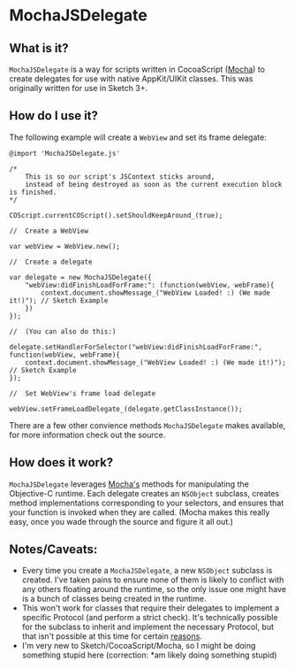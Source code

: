 MochaJSDelegate
===============

What is it?
-----------

`MochaJSDelegate` is a way for scripts written in CocoaScript ([Mocha](https://github.com/logancollins/Mocha)) to create delegates for use with native AppKit/UIKit classes. This was originally written for use in Sketch 3+.

How do I use it?
----------------

The following example will create a `WebView` and set its frame delegate:

    @import 'MochaJSDelegate.js'
    
    /*
    	This is so our script's JSContext sticks around,
    	instead of being destroyed as soon as the current execution block is finished.
    */
    
    COScript.currentCOScript().setShouldKeepAround_(true);
    
    //	Create a WebView
    
    var webView = WebView.new();
    
    //	Create a delegate
    
    var delegate = new MochaJSDelegate({
    	"webView:didFinishLoadForFrame:": (function(webView, webFrame){
    		context.document.showMessage_("WebView Loaded! :) (We made it!)"); // Sketch Example
    	})
    });
    
    //	(You can also do this:)
    
    delegate.setHandlerForSelector("webView:didFinishLoadForFrame:", function(webView, webFrame){
    	context.document.showMessage_("WebView Loaded! :) (We made it!)"); // Sketch Example
    });
    
    //	Set WebView's frame load delegate
    
    webView.setFrameLoadDelegate_(delegate.getClassInstance());

There are a few other convience methods `MochaJSDelegate` makes available, for more information check out the source.

How does it work?
----------------

`MochaJSDelegate` leverages [Mocha's](https://github.com/logancollins/Mocha) methods for manipulating the Objective-C runtime. Each delegate creates an `NSObject` subclass, creates method implementations corresponding to your selectors, and ensures that your function is invoked when they are called. (Mocha makes this really easy, once you wade through the source and figure it all out.)

Notes/Caveats:
----------

 - Every time you create a `MochaJSDelegate`,  a new `NSObject` subclass is created. I've taken pains to ensure none of them is likely to conflict with any others floating around the runtime, so the only issue one might have is a bunch of classes being created in the runtime.
 - This won't work for classes that require their delegates to implement a specific Protocol (and perform a strict check). It's technically possible for the subclass to inherit and implement the necessary Protocol, but that isn't possible at this time for certain [reasons](https://github.com/logancollins/Mocha/issues/25).
 - I'm very new to Sketch/CocoaScript/Mocha, so I might be doing something stupid here (correction: *am likely doing something stupid)